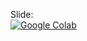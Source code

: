 Slide:<br/>
[![Google Colab](https://badgen.net/badge/Open/slide/yellow)](https://docs.google.com/presentation/d/16jlmoxQ9xzwyEcNYLi5LzZc8wdgbZa1MHyWpwwMfJyc/edit?usp=sharing)
